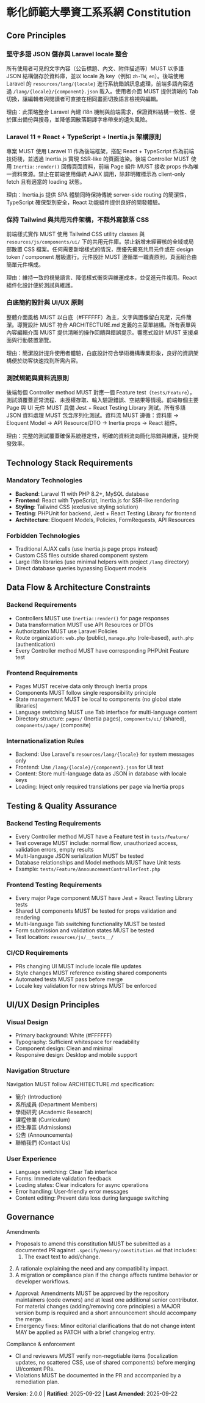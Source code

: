 <!--
Sync Impact Report

- Version change: 1.0.1 -> 2.0.0
- Modified principles:
  - 堅守多語 JSON 儲存與 Tab 切換設計 (expanded with Laravel locale integration)
  - 保持 Tailwind 與共用元件架構，不額外寫散落 CSS (refined for React + TypeScript)
  - NEW: Laravel 11 + React + TypeScript + Inertia.js 架構原則
  - NEW: 白底簡約設計與 UI/UX 原則
  - NEW: 測試規範與資料流原則
- Added sections:
  - Technology Stack Requirements
  - Data Flow & Architecture Constraints
  - Testing & Quality Assurance
  - UI/UX Design Principles
- Removed sections:
  - Generic principles 3-5 (replaced with specific CSIE requirements)
- Templates requiring updates:
  - .specify/templates/plan-template.md ✅ updated with Laravel/React context
  - .specify/templates/spec-template.md ✅ reviewed - no changes needed  
  - .specify/templates/tasks-template.md ✅ updated with PHPUnit/Jest testing requirements
  - .github/copilot-instructions.md ✅ fully rewritten for CSIE context
- Follow-up TODOs:
  - CI pipeline validation for technology stack compliance (pending)
  - Documentation updates for development workflow (pending)

-->

# 彰化師範大學資工系系網 Constitution

## Core Principles

### 堅守多語 JSON 儲存與 Laravel locale 整合
所有使用者可見的文字內容（公告標題、內文、附件描述等）MUST 以多語 JSON 結構儲存於資料庫，並以 locale 為 key（例如 `zh-TW`, `en`）。後端使用 Laravel 的 `resources/lang/{locale}` 進行系統錯誤訊息處理，前端多語內容透過 `/lang/{locale}/{component}.json` 載入。使用者介面 MUST 提供清晰的 Tab 切換，讓編輯者與閱讀者可直接在相同畫面切換語言檢視與編輯。

理由：此策略整合 Laravel 內建 i18n 機制與前端需求，保證資料結構一致性、便於匯出備份與搜尋，並降低因散落翻譯字串帶來的遺失風險。

### Laravel 11 + React + TypeScript + Inertia.js 架構原則
專案 MUST 使用 Laravel 11 作為後端框架，搭配 React + TypeScript 作為前端技術棧，並透過 Inertia.js 實現 SSR-like 的頁面渲染。後端 Controller MUST 使用 `Inertia::render()` 回傳頁面資料，前端 Page 組件 MUST 接收 props 作為唯一資料來源。禁止在前端使用傳統 AJAX 調用，除非明確標示為 client-only fetch 且有適當的 loading 狀態。

理由：Inertia.js 提供 SPA 體驗同時保持傳統 server-side routing 的簡潔性，TypeScript 確保型別安全，React 功能組件提供良好的開發體驗。

### 保持 Tailwind 與共用元件架構，不額外寫散落 CSS
前端樣式實作 MUST 使用 Tailwind CSS utility classes 與 `resources/js/components/ui/` 下的共用元件庫。禁止新增未經審核的全域或局部散置 CSS 檔案。任何需要新增樣式的情況，應優先擴充共用元件或在 design token / component 層級進行。元件設計 MUST 遵循單一職責原則，頁面組合由簡單元件構成。

理由：維持一致的視覺語言、降低樣式衝突與維運成本，並促進元件複用。React 組件化設計便於測試與維護。

### 白底簡約設計與 UI/UX 原則
整體介面風格 MUST 以白底（#FFFFFF）為主，文字與圖像留白充足，元件簡潔。導覽設計 MUST 符合 ARCHITECTURE.md 定義的主菜單結構。所有表單與內容編輯介面 MUST 提供清晰的操作回饋與錯誤提示。響應式設計 MUST 支援桌面與行動裝置瀏覽。

理由：簡潔設計提升使用者體驗，白底設計符合學術機構專業形象，良好的資訊架構便於訪客快速找到所需內容。

### 測試規範與資料流原則
後端每個 Controller method MUST 對應一個 Feature test（`tests/Feature`），測試須覆蓋正常流程、未授權存取、輸入驗證錯誤、空結果等情境。前端每個主要 Page 與 UI 元件 MUST 具備 Jest + React Testing Library 測試。所有多語 JSON 資料處理 MUST 包含序列化測試。資料流 MUST 遵循：資料庫 → Eloquent Model → API Resource/DTO → Inertia props → React 組件。

理由：完整的測試覆蓋確保系統穩定性，明確的資料流向簡化除錯與維護，提升開發效率。

## Technology Stack Requirements

### Mandatory Technologies
- **Backend**: Laravel 11 with PHP 8.2+, MySQL database
- **Frontend**: React with TypeScript, Inertia.js for SSR-like rendering
- **Styling**: Tailwind CSS (exclusive styling solution)
- **Testing**: PHPUnit for backend, Jest + React Testing Library for frontend
- **Architecture**: Eloquent Models, Policies, FormRequests, API Resources

### Forbidden Technologies
- Traditional AJAX calls (use Inertia.js page props instead)
- Custom CSS files outside shared component system
- Large i18n libraries (use minimal helpers with project `/lang` directory)
- Direct database queries bypassing Eloquent models

## Data Flow & Architecture Constraints

### Backend Requirements
- Controllers MUST use `Inertia::render()` for page responses
- Data transformation MUST use API Resources or DTOs
- Authorization MUST use Laravel Policies
- Route organization: `web.php` (public), `manage.php` (role-based), `auth.php` (authentication)
- Every Controller method MUST have corresponding PHPUnit Feature test

### Frontend Requirements
- Pages MUST receive data only through Inertia props
- Components MUST follow single responsibility principle
- State management MUST be local to components (no global state libraries)
- Language switching MUST use Tab interface for multi-language content
- Directory structure: `pages/` (Inertia pages), `components/ui/` (shared), `components/page/` (composite)

### Internationalization Rules
- Backend: Use Laravel's `resources/lang/{locale}` for system messages only
- Frontend: Use `/lang/{locale}/{component}.json` for UI text
- Content: Store multi-language data as JSON in database with locale keys
- Loading: Inject only required translations per page via Inertia props

## Testing & Quality Assurance

### Backend Testing Requirements
- Every Controller method MUST have a Feature test in `tests/Feature/`
- Test coverage MUST include: normal flow, unauthorized access, validation errors, empty results
- Multi-language JSON serialization MUST be tested
- Database relationships and Model methods MUST have Unit tests
- Example: `tests/Feature/AnnouncementControllerTest.php`

### Frontend Testing Requirements
- Every major Page component MUST have Jest + React Testing Library tests
- Shared UI components MUST be tested for props validation and rendering
- Multi-language Tab switching functionality MUST be tested
- Form submission and validation states MUST be tested
- Test location: `resources/js/__tests__/`

### CI/CD Requirements
- PRs changing UI MUST include locale file updates
- Style changes MUST reference existing shared components
- Automated tests MUST pass before merge
- Locale key validation for new strings MUST be enforced

## UI/UX Design Principles

### Visual Design
- Primary background: White (#FFFFFF)
- Typography: Sufficient whitespace for readability
- Component design: Clean and minimal
- Responsive design: Desktop and mobile support

### Navigation Structure
Navigation MUST follow ARCHITECTURE.md specification:
- 簡介 (Introduction)
- 系所成員 (Department Members) 
- 學術研究 (Academic Research)
- 課程修業 (Curriculum)
- 招生專區 (Admissions)
- 公告 (Announcements)
- 聯絡我們 (Contact Us)

### User Experience
- Language switching: Clear Tab interface
- Forms: Immediate validation feedback
- Loading states: Clear indicators for async operations
- Error handling: User-friendly error messages
- Content editing: Prevent data loss during language switching

## Governance

Amendments

- Proposals to amend this constitution MUST be submitted as a documented PR against `.specify/memory/constitution.md` that includes:
	1. The exact text to add/change.
 2. A rationale explaining the need and any compatibility impact.
 3. A migration or compliance plan if the change affects runtime behavior or developer workflows.
- Approval: Amendments MUST be approved by the repository maintainers (code owners) and at least one additional senior contributor. For material changes (adding/removing core principles) a MAJOR version bump is required and a short announcement should accompany the merge.
- Emergency fixes: Minor editorial clarifications that do not change intent MAY be applied as PATCH with a brief changelog entry.

Compliance & enforcement

- CI and reviewers MUST verify non-negotiable items (localization updates, no scattered CSS, use of shared components) before merging UI/content PRs.
- Violations MUST be documented in the PR and accompanied by a remediation plan.

**Version**: 2.0.0 | **Ratified**: 2025-09-22 | **Last Amended**: 2025-09-22
